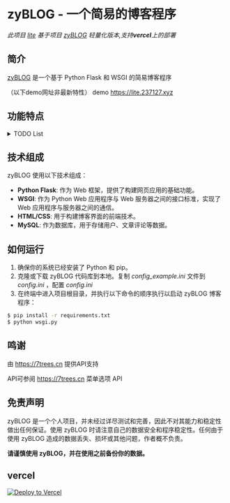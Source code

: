 # zyBLOG - 一个简易的博客程序


*此项目 [lite](https://github.com/Athenavi/zb) 基于项目 [zyBLOG](https://github.com/Athenavi/zyBLOG) 轻量化版本,支持**vercel**上的部署*
## 简介

[zyBLOG](https://github.com/Athenavi/zyBLOG) 是一个基于 Python Flask 和 WSGI 的简易博客程序

（以下demo网址非最新特性）
demo https://lite.237127.xyz
## 功能特点

<details>
<summary>TODO List</summary>

- [x] 提供文章分类和标签功能，方便用户组织和浏览文章。
- [x] 界面适应手机 
- [x] SEO优化
- [x] 博客文章可以包含图片、视频和代码片段。
- [x] 支持搜索功能，使用户可以快速找到感兴趣的文章。 

</details>

## 技术组成

zyBLOG 使用以下技术组成：

- **Python Flask**: 作为 Web 框架，提供了构建网页应用的基础功能。
- **WSGI**: 作为 Python Web 应用程序与 Web 服务器之间的接口标准，实现了 Web 应用程序与服务器之间的通信。
- **HTML/CSS**: 用于构建博客界面的前端技术。
- **MySQL**: 作为数据库，用于存储用户、文章评论等数据。

## 如何运行
1. 确保你的系统已经安装了 Python 和 pip。
2. 克隆或下载 zyBLOG 代码库到本地。复制 *config_example.ini* 文件到 *config.ini* ，配置 *config.ini*
3. 在终端中进入项目根目录，并执行以下命令的顺序执行以启动 zyBLOG 博客程序：

```bash
$ pip install -r requirements.txt
$ python wsgi.py
```

## 鸣谢

 由 https://7trees.cn 提供API支持

 API可参阅 https://7trees.cn 菜单选项 API

## 免责声明

zyBLOG 是一个个人项目，并未经过详尽测试和完善，因此不对其能力和稳定性做出任何保证。使用 zyBLOG 时请注意自己的数据安全和程序稳定性。任何由于使用 zyBLOG 造成的数据丢失、损坏或其他问题，作者概不负责。

**请谨慎使用 zyBLOG，并在使用之前备份你的数据。**

## vercel
[![Deploy to Vercel](https://vercel.com/button)](https://vercel.com/import/project?template=https://github.com/Athenavi/zb/blob/lite)

